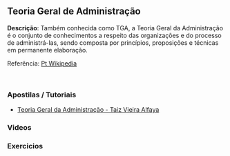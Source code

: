 ## Teoria Geral de Administração
<strong>Descrição</strong>: Também conhecida como TGA, a Teoria Geral da Administração é o conjunto de conhecimentos a respeito das organizações e do processo de administrá-las, sendo composta por princípios, proposições e técnicas em permanente elaboração.
<br/>

Referência: <a href="http://pt.wikipedia.org/wiki/Administra%C3%A7%C3%A3o#Teoria_Geral_da_Administra.C3.A7.C3.A3o">Pt Wikipedia</a>

<br/>

### Apostilas / Tutoriais

<ul>
<li><a href="http://www.famescbji.edu.br/famescbji/biblioteca/livros_adm/TGA.pdf">Teoria Geral da Administração - Taiz Vieira Alfaya</a></li> 
<!-- 
	<li><a href=""></a></li> 	
-->
</ul>

### Videos

<ul>
<!-- 
	<li><a href=""></a></li> 
-->
</ul>

### Exercicios

<ul>
<!-- 
	<li><a href=""></a></li> 
-->
</ul>
